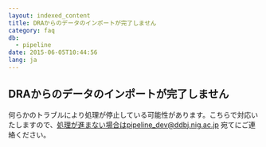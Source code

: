 ```yaml
---
layout: indexed_content
title: DRAからのデータのインポートが完了しません
category: faq
db:
  - pipeline
date: 2015-06-05T10:44:56
lang: ja
---
```


## DRAからのデータのインポートが完了しません

何らかのトラブルにより処理が停止している可能性があります。こちらで対応いたしますので、処理が進まない場合はpipeline_dev@ddbj.nig.ac.jp 宛てにご連絡ください。